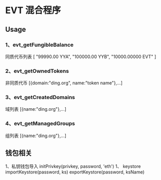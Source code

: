 # EVT 混合程序

## Usage

### 1、evt_getFungibleBalance
同质代币列表
[ "99990.00 YYA", "100000.00 YYB", "10000.00000 EVT" ]

### 2、evt_getOwnedTokens
非同质代币
[{domain:"ding.org", name:"token name"},...]

### 3、evt_getCreatedDomains
域列表
[{name:"ding.org"},...]

### 4、evt_getManagedGroups
组列表
[{name:"ding.org"},...]

## 钱包相关
1、私钥钱包导入
initPrivkey(privkey, password, 'eth')
1、 keystore
importKeystore(password, ks)
exportKeystore(password, ksName)